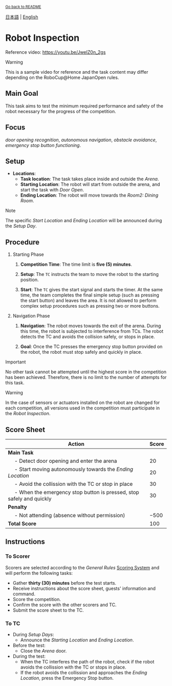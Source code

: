 <sub>[Go back to README](../../README_en.md)</sub>

[日本語](./ri_ja.md) | [English](./ri_en.md)

# Robot Inspection

Reference video: https://youtu.be/JweIZ0n_2gs

> [!WARNING]
> This is a sample video for reference and the task content may differ depending on the RoboCup@Home JapanOpen rules.


## Main Goal

This task aims to test the minimum required performance and safety of the robot necessary for the progress of the competition.


## Focus

*door opening recognition*, *autonomous navigation*, *obstacle avoidance*, *emergency stop button functioning*.


## Setup

- **Locations**: 
  - **Task location**: The task takes place inside and outside the *Arena*.
  - **Starting Location**: The robot will start from outside the arena, and start the task with *Door Open*.
  - **Ending Location**: The robot will move towards the *Room2: Dining Room*.

> [!NOTE]
> The specific *Start Location* and *Ending Location* will be announced during the *Setup Day*.


## Procedure

1. Starting Phase

    1. **Competition Time**: The time limit is **five (5) minutes**.

    1. **Setup**: The `TC` instructs the team to move the robot to the starting position.

    1. **Start**: The `TC` gives the start signal and starts the timer.
    At the same time, the team completes the final simple setup (such as pressing the start button) and leaves the area.
    It is not allowed to perform complex setup procedures such as pressing two or more buttons.

1. Navigation Phase

    1. **Navigation**: The robot moves towards the exit of the arena.
    During this time, the robot is subjected to interference from TCs.
    The robot detects the TC and avoids the collision safely, or stops in place.

    1. **Goal**: Once the TC presses the emergency stop button provided on the robot, the robot must stop safely and quickly in place.

> [!IMPORTANT]
> No other task cannot be attempted until the highest score in the competition has been achieved.
Therefore, there is no limit to the number of attempts for this task.

> [!WARNING]
> In the case of sensors or actuators installed on the robot are changed for each competition, all versions used in the competition must participate in the *Robot Inspection*.


## Score Sheet

| Action | Score |
| ------ | ----- |
| **Main Task**                                                               |  |
| &emsp; - Detect door opening and enter the arena                            | $20$ |
| &emsp; - Start moving autonomously towards the *Ending Location*            | $20$ |
| &emsp; - Avoid the collission with the TC or stop in place                  | $30$ |
| &emsp; - When the emergency stop button is pressed, stop safely and quickly | $30$ |
| **Penalty**                                                                 |  |
| &emsp; - Not attending (absence without permission)                         | $-500$ |
| **Total Score**                                                             | $100$ |


## Instructions

### To Scorer

Scorers are selected according to the *General Rules* [Scoring System](./gr_en.md#scoring-system) and will perform the following tasks:

- Gather **thirty (30) minutes** before the test starts.
- Receive instructions about the score sheet, guests' information and command.
- Score the competition.
- Confirm the score with the other scorers and TC.
- Submit the score sheet to the TC.

### To TC

- During *Setup Days*:
  - Announce the *Starting Location* and *Ending Location*.
- Before the test:
  - Close the *Arena* door.
- During the test:
   - When the TC interferes the path of the robot, check if the robot avoids the collission with the TC or stops in place.
   - If the robot avoids the collission and approaches the *Ending Location*, press the Emergency Stop button.
